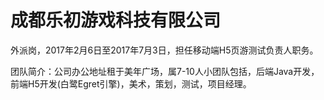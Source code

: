 # 成都乐初游戏科技有限公司


外派岗，2017年2月6日至2017年7月3日，担任移动端H5页游测试负责人职务。

团队简介：公司办公地址租于美年广场，属7-10人小团队包括，后端Java开发，前端H5开发(白鹭Egret引擎)，美术，策划，测试，项目经理。
